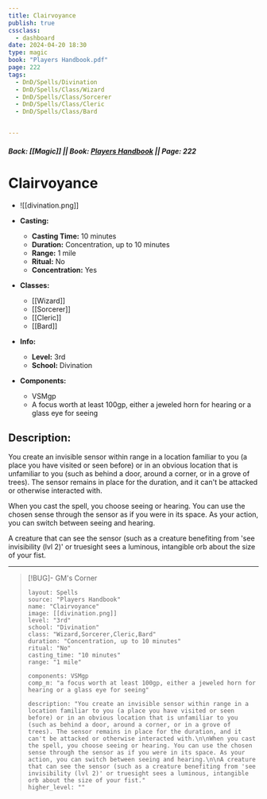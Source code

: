 ```yaml
---
title: Clairvoyance
publish: true
cssclass:
  - dashboard
date: 2024-04-20 18:30
type: magic
book: "Players Handbook.pdf"
page: 222
tags:
  - DnD/Spells/Divination
  - DnD/Spells/Class/Wizard
  - DnD/Spells/Class/Sorcerer
  - DnD/Spells/Class/Cleric
  - DnD/Spells/Class/Bard


---
```


##### Back: [[Magic]] || Book: [Players Handbook](https://drive.google.com/drive/folders/1O5bhpYizcIT5xxAoLOuzCRht_PVS7VSG?usp=sharing) || Page: 222

# Clairvoyance
- ![[divination.png]]
- **Casting:**
    - **Casting Time:** 10 minutes
    - **Duration:** Concentration, up to 10 minutes
    - **Range:** 1 mile
    - **Ritual:** No
    - **Concentration:** Yes
- **Classes:**
    - [[Wizard]]
    - [[Sorcerer]]
    - [[Cleric]]
    - [[Bard]]

- **Info:**
    - **Level:** 3rd
    - **School:** Divination
- **Components:**
    - VSMgp
    - A focus worth at least 100gp, either a jeweled horn for hearing or a glass eye for seeing

## Description:
You create an invisible sensor within range in a location familiar to you (a place you have visited or seen before) or in an obvious location that is unfamiliar to you (such as behind a door, around a corner, or in a grove of trees). The sensor remains in place for the duration, and it can't be attacked or otherwise interacted with.

When you cast the spell, you choose seeing or hearing. You can use the chosen sense through the sensor as if you were in its space. As your action, you can switch between seeing and hearing.

A creature that can see the sensor (such as a creature benefiting from 'see invisibility (lvl 2)' or truesight sees a luminous, intangible orb about the size of your fist.



---

> [!BUG]- GM's Corner
>
> ```statblock
> layout: Spells
> source: "Players Handbook"
> name: "Clairvoyance"
> image: [[divination.png]]
> level: "3rd"
> school: "Divination"
> class: "Wizard,Sorcerer,Cleric,Bard"
> duration: "Concentration, up to 10 minutes"
> ritual: "No"
> casting_time: "10 minutes"
> range: "1 mile"
>
> components: VSMgp
> comp_m: "a focus worth at least 100gp, either a jeweled horn for hearing or a glass eye for seeing"
>
> description: "You create an invisible sensor within range in a location familiar to you (a place you have visited or seen before) or in an obvious location that is unfamiliar to you (such as behind a door, around a corner, or in a grove of trees). The sensor remains in place for the duration, and it can't be attacked or otherwise interacted with.\n\nWhen you cast the spell, you choose seeing or hearing. You can use the chosen sense through the sensor as if you were in its space. As your action, you can switch between seeing and hearing.\n\nA creature that can see the sensor (such as a creature benefiting from 'see invisibility (lvl 2)' or truesight sees a luminous, intangible orb about the size of your fist."
> higher_level: ""
> ```
